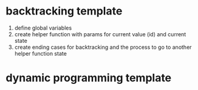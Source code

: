 # backtracking template

1. define global variables
2. create helper function with params for current value (id) and current state
3. create ending cases for backtracking and the process to go to another helper function state

# dynamic programming template
